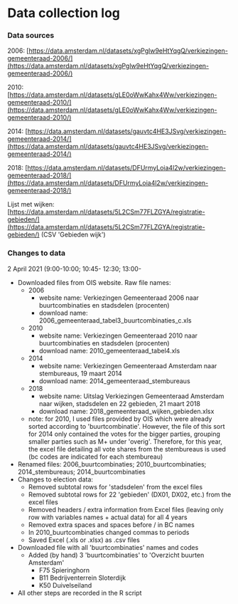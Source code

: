 # Data collection log

### Data sources

2006: [https://data.amsterdam.nl/datasets/xgPglw9eHtYqgQ/verkiezingen-gemeenteraad-2006/](https://data.amsterdam.nl/datasets/xgPglw9eHtYqgQ/verkiezingen-gemeenteraad-2006/)

2010: [https://data.amsterdam.nl/datasets/gLE0oWwKahx4Ww/verkiezingen-gemeenteraad-2010/](https://data.amsterdam.nl/datasets/gLE0oWwKahx4Ww/verkiezingen-gemeenteraad-2010/)

2014: [https://data.amsterdam.nl/datasets/gauvtc4HE3JSvg/verkiezingen-gemeenteraad-2014/](https://data.amsterdam.nl/datasets/gauvtc4HE3JSvg/verkiezingen-gemeenteraad-2014/)

2018: [https://data.amsterdam.nl/datasets/DFUrmyLoia4l2w/verkiezingen-gemeenteraad-2018/](https://data.amsterdam.nl/datasets/DFUrmyLoia4l2w/verkiezingen-gemeenteraad-2018/)

Lijst met wijken: [https://data.amsterdam.nl/datasets/5L2CSm77FLZGYA/registratie-gebieden/](https://data.amsterdam.nl/datasets/5L2CSm77FLZGYA/registratie-gebieden/) (CSV 'Gebieden wijk')

### Changes to data

2 April 2021 (9:00-10:00; 10:45- 12:30; 13:00-

- Downloaded files from OIS website. Raw file names:
    - 2006
        - website name: Verkiezingen Gemeenteraad 2006 naar buurtcombinaties en stadsdelen (procenten)
        - download name: 2006_gemeenteraad_tabel3_buurtcombinaties_c.xls
    - 2010
        - website name: Verkiezingen Gemeenteraad 2010 naar buurtcombinaties en stadsdelen (procenten)
        - download name: 2010_gemeenteraad_tabel4.xls
    - 2014
        - website name: Verkiezingen Gemeenteraad Amsterdam naar stembureaus, 19 maart 2014
        - download name: 2014_gemeenteraad_stembureaus
    - 2018
        - website name: Uitslag Verkiezingen Gemeenteraad Amsterdam naar wijken, stadsdelen en 22 gebieden, 21 maart 2018
        - download name: 2018_gemeenteraad_wijken_gebieden.xlsx
    - note: for 2010, I used files provided by OIS which were already sorted according to 'buurtcombinatie'. However, the file of this sort for 2014 only contained the votes for the bigger parties, grouping smaller parties such as M+ under 'overig'. Therefore, for this year, the excel file detailing all vote shares from the stembureaus is used (bc codes are indicated for each stembureau)
- Renamed files: 2006_buurtcombinaties; 2010_buurtcombinaties; 2014_stembureaus; 2014_buurtcombinaties
- Changes to election data:
    - Removed subtotal rows for 'stadsdelen' from the excel files
    - Removed subtotal rows for 22 'gebieden' (DX01, DX02, etc.) from the excel files
    - Removed headers / extra information from Excel files (leaving only row with variables names + actual data) for all 4 years
    - Removed extra spaces and spaces before / in BC names
    - In 2010_buurtcombinaties changed commas to periods
    - Saved Excel (.xls or .xlsx) as .csv files
- Downloaded file with all 'buurtcombinaties' names and codes
    - Added (by hand) 3 'buurtcombinaties' to 'Overzicht buurten Amsterdam'
        - F75 Spieringhorn
        - B11 Bedrijventerrein Sloterdijk
        - K50 Duivelseiland
- All other steps are recorded in the R script